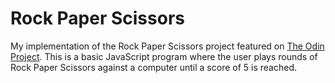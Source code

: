 # Rock Paper Scissors

My implementation of the Rock Paper Scissors project featured on [The Odin Project](https://www.theodinproject.com/lessons/foundations-rock-paper-scissors). This is a basic JavaScript program where the user plays rounds of Rock Paper Scissors against a computer until a score of 5 is reached.